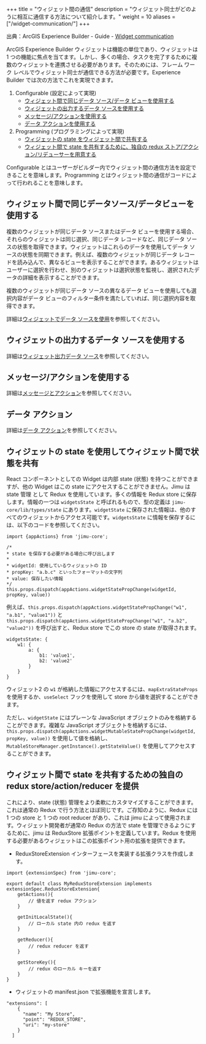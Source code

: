 +++
title = "ウィジェット間の通信"
description = "ウィジェット同士がどのように相互に通信する方法について紹介します。"
weight = 10
aliases = ["/widget-communication/"]
+++

出典：ArcGIS Experience Builder - Guide - [Widget communication](https://developers.arcgis.com/experience-builder/guide/widget-communication/)


ArcGIS Experience Builder ウィジェットは機能の単位であり、ウィジェットは 1 つの機能に焦点を当てます。しかし、多くの場合、タスクを完了するために複数のウィジェットを連携させる必要があります。そのためには、フレーム ワーク レベルでウィジェット同士が通信できる方法が必要です。Experience Builder では次の方法でこれを実現できます。

1. Configurable (設定によって実現)
    - [ウィジェット間で同じデータ ソース/データ ビューを使用する](#ウィジェット間で同じデータソースデータビューを使用する)
    - [ウィジェットの出力するデータ ソースを使用する](#ウィジェットの出力するデータ-ソースを使用する)
    - [メッセージ/アクションを使用する](#メッセージアクションを使用する)
    - [データ アクションを使用する](#データ-アクション)
2. Programming (プログラミングによって実現)
    - [ウィジェットの state をウィジェット間で共有する](#ウィジェットの-state-を使用してウィジェット間で状態を共有)
    - [ウィジェット間で state を共有するために、独自の redux ストア/アクション/リデューサーを用意する](#ウィジェット間で-state-を共有するための独自の-redux-storeactionreducer-を提供)

Configurable とはユーザーがビルダー内でウィジェット間の通信方法を設定できることを意味します。Programming とはウィジェット間の通信がコードによって行われることを意味します。

## ウィジェット間で同じデータソース/データビューを使用する
複数のウィジェットが同じデータ ソースまたはデータ ビューを使用する場合、それらのウィジェットは同じ選択、同じデータ レコードなど、同じデータ ソースの状態を取得できます。ウィジェットはこれらのデータを使用してデータ ソースの状態を同期できます。例えば、複数のウィジェットが同じデータ レコードを読み込んで、異なるビューを表示することができます。あるウィジェットはユーザーに選択を行わせ、別のウィジェットは選択状態を監視し、選択されたデータの詳細を表示することができます。

複数のウィジェットが同じデータ ソースの異なるデータ ビューを使用しても選択内容がデータ ビューのフィルター条件を満たしていれば、同じ選択内容を取得できます。

詳細は[ウィジェットでデータ ソースを使用](../use-data-source-in-widget/)を参照してください。

## ウィジェットの出力するデータ ソースを使用する
詳細は[ウィジェット出力データ ソース](../../core-concepts/data-source/#ウィジェット出力データ-ソースwidget-output-data-source)を参照してください。

## メッセージ/アクションを使用する
詳細は[メッセージとアクション](../../core-concepts/message-action/)を参照してください。

## データ アクション
詳細は[データ アクション](../../core-concepts/data-action/)を参照してください。


## ウィジェットの state を使用してウィジェット間で状態を共有

React コンポーネントとしての Widget は内部 state (状態) を持つことができますが、他の Widget はこの state にアクセスすることができません。Jimu は state 管理 として Redux を使用しています。多くの情報を Redux store に保存します。情報の一つは `widgetsState` と呼ばれるもので、型の定義は `jimu-core/lib/types/state` にあります。`widgetState` に保存された情報は、他のすべてのウィジェットからアクセス可能です。`widgetsState` に情報を保存するには、以下のコードを参照してください。

```tsx
import {appActions} from 'jimu-core';

/*
* state を保存する必要がある場合に呼び出します
*
* widgetId: 使用しているウィジェットの ID
* propKey: "a.b.c" といったフォーマットの文字列
* value: 保存したい情報
*/
this.props.dispatch(appActions.widgetStatePropChange(widgetId, propKey, value))
```

例えば、`this.props.dispatch(appActions.widgetStatePropChange("w1", "a.b1", "value1"))` と `this.props.dispatch(appActions.widgetStatePropChange("w1", "a.b2", "value2"))` を呼び出すと、Redux store でこの store の state が取得されます。

```tsx
widgetsState: {
    w1: {
        a: {
            b1: 'value1',
            b2: 'value2'
        }
    }
}
```

ウィジェット2 の `w1` が格納した情報にアクセスするには、`mapExtraStateProps` を使用するか、`useSelect` フックを使用して store から値を選択することができます。

ただし、`widgetState` にはプレーンな JavaScript オブジェクトのみを格納することができます。複雑な JavaScript オブジェクトを格納するには、`this.props.dispatch(appActions.widgetMutableStatePropChange(widgetId, propKey, value))` を使用して値を格納し、`MutableStoreManager.getInstance().getStateValue()` を使用してアクセスすることができます。

## ウィジェット間で state を共有するための独自の redux store/action/reducer を提供
これにより、state (状態) 管理をより柔軟にカスタマイズすることができます。これは通常の Redux で行う方法とほぼ同じです。ご存知のように、Redux には 1 つの store と 1 つの root reducer があり、これは jimu によって使用されます。ウィジェット開発者が通常の Redux の方法で state を管理できるようにするために、jimu は ReduxStore 拡張ポイントを定義しています。Redux を使用する必要があるウィジェットはこの拡張ポイント用の拡張を提供できます。

- ReduxStoreExtension インターフェースを実装する拡張クラスを作成します。

```tsx
import {extensionSpec} from 'jimu-core';

export default class MyReduxStoreExtension implements extensionSpec.ReduxStoreExtension{
    getActions(){
        // 値を返す redux アクション
    }

    getInitLocalState(){
        // ローカル state 内の redux を返す
    }

    getReducer(){
        // redux reducer を返す
    }

    getStoreKey(){
        // redux のローカル キーを返す
    }
}
```

- ウィジェットの manifest.json で拡張機能を宣言します。

```tsx
"extensions": [
    {
      "name": "My Store",
      "point": "REDUX_STORE",
      "uri": "my-store"
    }
  ]
```